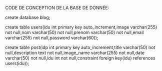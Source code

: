 CODE DE CONCEPTION DE LA BASE DE DONNÉE:

create database blog;

create table users(idu int primary key auto_increment,image varchar(255) not null,nom varchar(50) not null,prenom varchar(50) not null,email varchar(255) not null,password varchar(60));

 create table post(idp int primary key auto_increment,title varchar(50) not null,description text not null,image_name varchar(255) not null,date
varchar(50) not null,idu int not null,constraint foreign key(idu) references users(idu));
